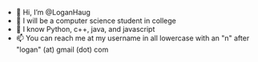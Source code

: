 - 👋 Hi, I’m @LoganHaug
- 👀 I will be a computer science student in college
- 🌱 I know Python, c++, java, and javascript
- 📫 You can reach me at my username in all lowercase with an "n" after "logan" (at) gmail (dot) com 
